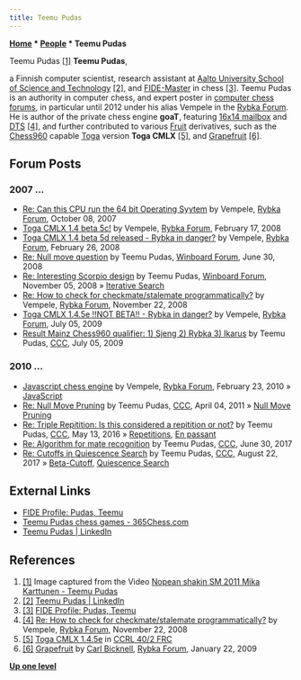 ```yaml
---
title: Teemu Pudas
---
```

**[Home](Home "Home") \* [People](People "People") \* Teemu Pudas**



 [](https://youtu.be/usr8dMgOPwk?t=35) Teemu Pudas <a id="cite-note-1" href="#cite-ref-1">[1]</a> 
**Teemu Pudas**,  

a Finnish computer scientist, research assistant at [Aalto University School of Science and Technology](https://en.wikipedia.org/wiki/Aalto_University) <a id="cite-note-2" href="#cite-ref-2">[2]</a>, 
and [FIDE-Master](https://en.wikipedia.org/wiki/FIDE_titles#FIDE_Master_(FM)) in chess <a id="cite-note-3" href="#cite-ref-3">[3]</a>.
Teemu Pudas is an authority in computer chess, and expert poster in [computer chess forums](Computer_Chess_Forums "Computer Chess Forums"), in particular until 2012 under his alias Vempele in the [Rybka Forum](Computer_Chess_Forums "Computer Chess Forums").
He is author of the private chess engine **goaT**, featuring [16x14 mailbox](Vector_Attacks#16x12 "Vector Attacks") and [DTS](Dynamic_Tree_Splitting "Dynamic Tree Splitting") <a id="cite-note-4" href="#cite-ref-4">[4]</a>,
and further contributed to various [Fruit](Fruit "Fruit") derivatives, such as the [Chess960](Chess960 "Chess960") capable [Toga](Toga "Toga") version **Toga CMLX** <a id="cite-note-5" href="#cite-ref-5">[5]</a>,
and [Grapefruit](Grapefruit "Grapefruit") <a id="cite-note-6" href="#cite-ref-6">[6]</a>.



## Forum Posts


### 2007 ...


* [Re: Can this CPU run the 64 bit Operating Syytem](https://rybkaforum.net/cgi-bin/rybkaforum/topic_show.pl?tid=2377) by Vempele, [Rybka Forum](Computer_Chess_Forums "Computer Chess Forums"), October 08, 2007
* [Toga CMLX 1.4 beta 5c!](https://rybkaforum.net/cgi-bin/rybkaforum/topic_show.pl?tid=3257) by Vempele, [Rybka Forum](Computer_Chess_Forums "Computer Chess Forums"), February 17, 2008
* [Toga CMLX 1.4 beta 5d released - Rybka in danger?](https://rybkaforum.net/cgi-bin/rybkaforum/topic_show.pl?tid=3329) by Vempele, [Rybka Forum](Computer_Chess_Forums "Computer Chess Forums"), February 26, 2008
* [Re: Null move question](http://www.open-aurec.com/wbforum/viewtopic.php?f=4&t=49310&start=1) by Teemu Pudas, [Winboard Forum](Computer_Chess_Forums "Computer Chess Forums"), June 30, 2008
* [Re: Interesting Scorpio design](http://www.open-aurec.com/wbforum/viewtopic.php?f=4&t=49618&p=187476#p187476) by Teemu Pudas, [Winboard Forum](Computer_Chess_Forums "Computer Chess Forums"), November 05, 2008 » [Iterative Search](Iterative_Search "Iterative Search")
* [Re: How to check for checkmate/stalemate programmatically?](https://rybkaforum.net/cgi-bin/rybkaforum/topic_show.pl?tid=8533) by Vempele, [Rybka Forum](Computer_Chess_Forums "Computer Chess Forums"), November 22, 2008
* [Toga CMLX 1.4.5e !!NOT BETA!! - Rybka in danger?](https://rybkaforum.net/cgi-bin/rybkaforum/topic_show.pl?tid=11629) by Vempele, [Rybka Forum](Computer_Chess_Forums "Computer Chess Forums"), July 05, 2009
* [Result Mainz Chess960 qualifier: 1) Sjeng 2) Rybka 3) Ikarus](http://www.talkchess.com/forum3/viewtopic.php?f=2&t=28786&start=16) by Teemu Pudas, [CCC](CCC "CCC"), July 05, 2009


### 2010 ...


* [Javascript chess engine](http://rybkaforum.net/cgi-bin/rybkaforum/topic_show.pl?tid=15663) by Vempele, [Rybka Forum](Computer_Chess_Forums "Computer Chess Forums"), February 23, 2010 » [JavaScript](JavaScript "JavaScript")
* [Re: Null Move Pruning](http://www.talkchess.com/forum3/viewtopic.php?f=7&t=38640&start=7) by Teemu Pudas, [CCC](CCC "CCC"), April 04, 2011 » [Null Move Pruning](Null_Move_Pruning "Null Move Pruning")
* [Re: Triple Repitition: Is this considered a repitition or not?](http://www.talkchess.com/forum3/viewtopic.php?f=7&t=60075&start=11) by Teemu Pudas, [CCC](CCC "CCC"), May 13, 2016 » [Repetitions](Repetitions "Repetitions"), [En passant](En_passant "En passant")
* [Re: Algorithm for mate recognition](http://www.talkchess.com/forum3/viewtopic.php?f=7&t=64460&start=3) by Teemu Pudas, [CCC](CCC "CCC"), June 30, 2017
* [Re: Cutoffs in Quiescence Search](http://www.talkchess.com/forum3/viewtopic.php?f=7&t=64940&start=6) by Teemu Pudas, [CCC](CCC "CCC"), August 22, 2017 » [Beta-Cutoff‎](Beta-Cutoff "Beta-Cutoff"), [Quiescence Search‎](Quiescence_Search "Quiescence Search")


## External Links


* [FIDE Profile: Pudas, Teemu](https://ratings.fide.com/profile/504653)
* [Teemu Pudas chess games - 365Chess.com](https://www.365chess.com/players/Teemu_Pudas)
* [Teemu Pudas | LinkedIn](https://www.linkedin.com/in/teemu-pudas-b62b9a1a9/)


## References


1. <a id="cite-ref-1" href="#cite-note-1">[1]</a> Image captured from the Video [Nopean shakin SM 2011 Mika Karttunen - Teemu Pudas](https://youtu.be/usr8dMgOPwk?t=35)
2. <a id="cite-ref-2" href="#cite-note-2">[2]</a> [Teemu Pudas | LinkedIn](https://www.linkedin.com/in/teemu-pudas-b62b9a1a9/)
3. <a id="cite-ref-3" href="#cite-note-3">[3]</a> [FIDE Profile: Pudas, Teemu](https://ratings.fide.com/profile/504653)
4. <a id="cite-ref-4" href="#cite-note-4">[4]</a> [Re: How to check for checkmate/stalemate programmatically?](http://rybkaforum.net/cgi-bin/rybkaforum/topic_show.pl?tid=8533) by Vempele, [Rybka Forum](Computer_Chess_Forums "Computer Chess Forums"), November 22, 2008
5. <a id="cite-ref-5" href="#cite-note-5">[5]</a> [Toga CMLX 1.4.5e](http://ccrl.chessdom.com/ccrl/404FRC/cgi/engine_details.cgi?print=Details&eng=Toga%20CMLX%201.4.5e) in [CCRL 40/2 FRC](CCRL "CCRL")
6. <a id="cite-ref-6" href="#cite-note-6">[6]</a> [Grapefruit](http://rybkaforum.net/cgi-bin/rybkaforum/topic_show.pl?tid=9481) by [Carl Bicknell](index.php?title=Carl_Bicknell&action=edit&redlink=1 "Carl Bicknell (page does not exist)"), [Rybka Forum](Computer_Chess_Forums "Computer Chess Forums"), January 22, 2009

**[Up one level](People "People")**







 
